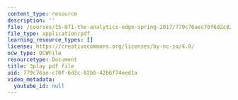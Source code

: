```yaml
---
content_type: resource
description: ''
file: /courses/15-071-the-analytics-edge-spring-2017/779c76aec70f6d2c82b642b6f74eed1a_Du0HgYO3E6U.pdf
file_type: application/pdf
learning_resource_types: []
license: https://creativecommons.org/licenses/by-nc-sa/4.0/
ocw_type: OCWFile
resourcetype: Document
title: 3play pdf file
uid: 779c76ae-c70f-6d2c-82b6-42b6f74eed1a
video_metadata:
  youtube_id: null
---
```

